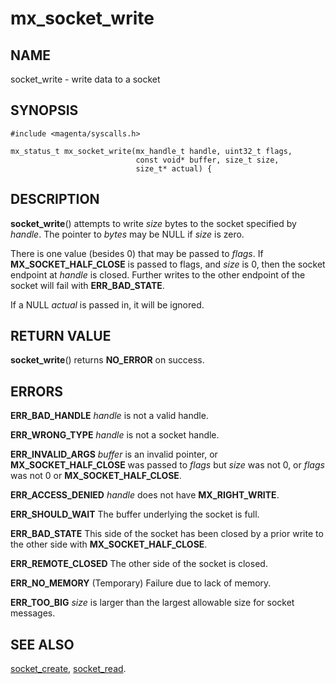 # mx_socket_write

## NAME

socket_write - write data to a socket

## SYNOPSIS

```
#include <magenta/syscalls.h>

mx_status_t mx_socket_write(mx_handle_t handle, uint32_t flags,
                            const void* buffer, size_t size,
                            size_t* actual) {
```

## DESCRIPTION

**socket_write**() attempts to write *size* bytes to the socket
specified by *handle*.  The pointer to *bytes* may be NULL if *size*
is zero.

There is one value (besides 0) that may be passed to *flags*. If
**MX_SOCKET_HALF_CLOSE** is passed to flags, and *size* is 0, then the
socket endpoint at *handle* is closed. Further writes to the other
endpoint of the socket will fail with **ERR_BAD_STATE**.

If a NULL *actual* is passed in, it will be ignored.

## RETURN VALUE

**socket_write**() returns **NO_ERROR** on success.

## ERRORS

**ERR_BAD_HANDLE**  *handle* is not a valid handle.

**ERR_WRONG_TYPE**  *handle* is not a socket handle.

**ERR_INVALID_ARGS**  *buffer* is an invalid pointer, or
**MX_SOCKET_HALF_CLOSE** was passed to *flags* but *size* was
not 0, or *flags* was not 0 or **MX_SOCKET_HALF_CLOSE**.

**ERR_ACCESS_DENIED**  *handle* does not have **MX_RIGHT_WRITE**.

**ERR_SHOULD_WAIT**  The buffer underlying the socket is full.

**ERR_BAD_STATE**  This side of the socket has been closed by a prior write
to the other side with **MX_SOCKET_HALF_CLOSE**.

**ERR_REMOTE_CLOSED**  The other side of the socket is closed.

**ERR_NO_MEMORY**  (Temporary) Failure due to lack of memory.

**ERR_TOO_BIG** *size* is larger than the largest allowable size for
socket messages.

## SEE ALSO

[socket_create](socket_create.md),
[socket_read](socket_read.md).
